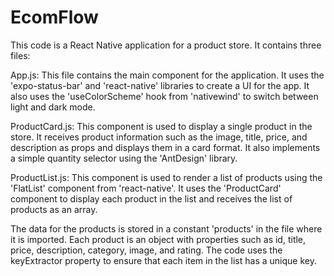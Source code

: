 # EcomFlow

This code is a React Native application for a product store. It contains three files:

App.js: This file contains the main component for the application. It uses the 'expo-status-bar' and 'react-native' libraries to create a UI for the app. It also uses the 'useColorScheme' hook from 'nativewind' to switch between light and dark mode.

ProductCard.js: This component is used to display a single product in the store. It receives product information such as the image, title, price, and description as props and displays them in a card format. It also implements a simple quantity selector using the 'AntDesign' library.

ProductList.js: This component is used to render a list of products using the 'FlatList' component from 'react-native'. It uses the 'ProductCard' component to display each product in the list and receives the list of products as an array.

The data for the products is stored in a constant 'products' in the file where it is imported. Each product is an object with properties such as id, title, price, description, category, image, and rating. The code uses the keyExtractor property to ensure that each item in the list has a unique key.
